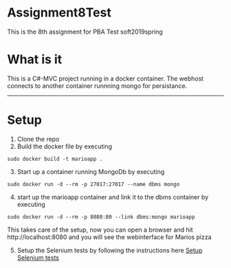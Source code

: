 # Assignment8Test
This is the 8th assignment for PBA Test soft2019spring

# What is it
This is a C#-MVC project running in a docker container. The webhost connects to another container runnning mongo for persistance.

-----------------------------------------------------------------------
# Setup
1) Clone the repo
2) Build the docker file by executing
```
sudo docker build -t marioapp .
```
3) Start up a container running MongoDb by executing
```
sudo docker run -d --rm -p 27017:27017 --name dbms mongo
```
4) start up the marioapp container and link it to the dbms container by executing
```
sudo docker run -d --rm -p 8080:80 --link dbms:mongo marioapp
```
This takes care of the setup, now you can open a browser and hit http://localhost:8080 and you will see the webinterface for Marios pizza

5) Setup the Selenium tests by following the instructions here [Setup Selenium tests](https://github.com/cph-js284/Assignment8TestSeleniumTests/blob/master/README.md)
